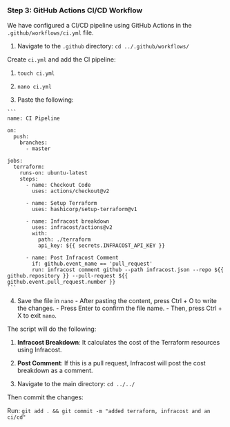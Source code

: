 ### Step 3: GitHub Actions CI/CD Workflow

We have configured a CI/CD pipeline using GitHub Actions in the `.github/workflows/ci.yml` file.

1. Navigate to the `.github` directory: `cd ../.github/workflows/`

Create `ci.yml` and add the CI pipeline:
  1. `touch ci.yml`

  2. `nano ci.yml`

  3. Paste the following:

    ```
    name: CI Pipeline

    on:
      push:
        branches:
          - master

    jobs:
      terraform:
        runs-on: ubuntu-latest
        steps:
          - name: Checkout Code
            uses: actions/checkout@v2

          - name: Setup Terraform
            uses: hashicorp/setup-terraform@v1

          - name: Infracost breakdown
            uses: infracost/actions@v2
            with:
              path: ./terraform
              api_key: ${{ secrets.INFRACOST_API_KEY }}

          - name: Post Infracost Comment
            if: github.event_name == 'pull_request'
            run: infracost comment github --path infracost.json --repo ${{ github.repository }} --pull-request ${{ github.event.pull_request.number }}
    ```

  4. Save the file in `nano`
    - After pasting the content, press Ctrl + O to write the changes.
    - Press Enter to confirm the file name.
    - Then, press Ctrl + X to exit `nano`.

The script will do the following:
1. **Infracost Breakdown**: It calculates the cost of the Terraform resources using Infracost.
2. **Post Comment**: If this is a pull request, Infracost will post the cost breakdown as a comment.

2. Navigate to the main directory: `cd ../../`

Then commit the changes:

Run: `git add . && git commit -m "added terraform, infracost and an ci/cd"`
